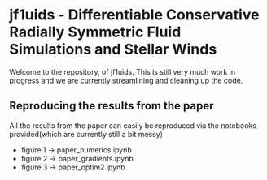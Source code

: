# jf1uids - Differentiable Conservative Radially Symmetric Fluid Simulations and Stellar Winds

Welcome to the repository, of jf1uids. This is still very much work in progress and we are currently streamlining and cleaning up the code.

## Reproducing the results from the paper

All the results from the paper can easily be reproduced via the notebooks provided(which are currently still a bit messy)

- figure 1 -> paper_numerics.ipynb
- figure 2 -> paper_gradients.ipynb
- figure 3 -> paper_optim2.ipynb
